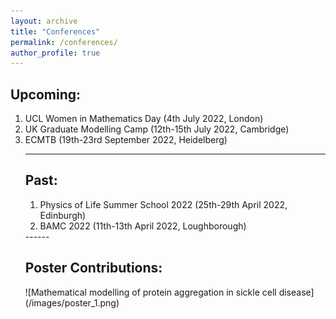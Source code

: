 ```yaml
---
layout: archive
title: "Conferences"
permalink: /conferences/
author_profile: true
---
```


<h2>Upcoming:</h2>
<ol>
  <li>UCL Women in Mathematics Day (4th July 2022, London)
  <li>UK Graduate Modelling Camp (12th-15th July 2022, Cambridge)
  <li>ECMTB (19th-23rd September 2022, Heidelberg)

------
<h2>Past:</h2>
<ol>
  <li>Physics of Life Summer School 2022 (25th-29th April 2022, Edinburgh)
  <li>BAMC 2022 (11th-13th April 2022, Loughborough)
</ol>
------
<h2>Poster Contributions:</h2>
![Mathematical modelling of protein aggregation in sickle cell disease](/images/poster_1.png)



